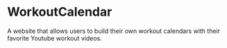 # WorkoutCalendar
A website that allows users to build their own workout calendars with their favorite Youtube workout videos.

